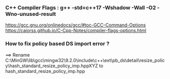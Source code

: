 ### C++ Compiler Flags : g++ -std=c++17 -Wshadow -Wall -O2 -Wno-unused-result
https://gcc.gnu.org/onlinedocs/gcc/#toc-GCC-Command-Options
https://caiorss.github.io/C-Cpp-Notes/compiler-flags-options.html

### How to fix policy based DS import error ?
==> Rename C:\MinGW\lib\gcc\mingw32\9.2.0\include\c++\ext\pb_ds\detail\resize_policy\hash_standard_resize_policy_imp.hppXYZ to hash_standard_resize_policy_imp.hpp
